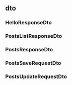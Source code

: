 ## dto
### HelloResponseDto

### PostsListResponseDto

### PostsResponseDto

### PostsSaveRequestDto

### PostsUpdateRequestDto

